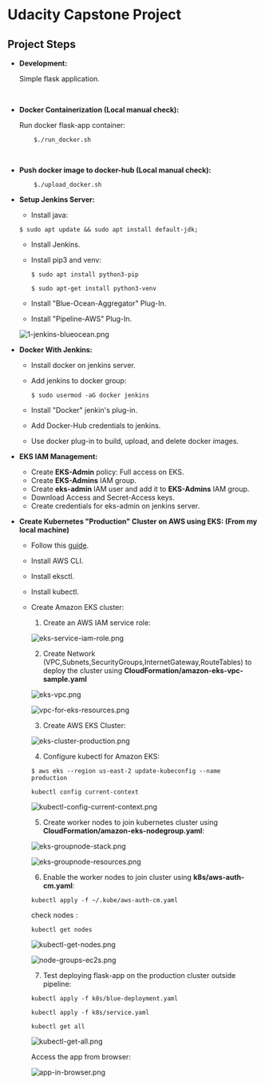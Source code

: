 # Udacity Capstone Project 


## Project Steps

- **Development:**

    Simple flask application.

<br>

- **Docker Containerization (Local manual check):**

    Run docker flask-app container:

    ```
        $./run_docker.sh
    ```

<br>

- **Push docker image to docker-hub (Local manual check):**

    ```
        $./upload_docker.sh
    ```


- **Setup Jenkins Server:** 

    - Install java:
    ```
    $ sudo apt update && sudo apt install default-jdk;
    ```

    - Install Jenkins.

    - Install pip3 and venv:
        ```
        $ sudo apt install python3-pip
        ```
        ```
        $ sudo apt-get install python3-venv
        ```

    - Install "Blue-Ocean-Aggregator" Plug-In.

    - Install "Pipeline-AWS" Plug-In.

    
    ![1-jenkins-blueocean.png](screenshots/1-jenkins-blueocean.png)


- **Docker With Jenkins:**

    - Install docker on jenkins server.

    - Add jenkins to docker group:
        ```
        $ sudo usermod -aG docker jenkins
        ```

    - Install "Docker" jenkin's plug-in.

    - Add Docker-Hub credentials to jenkins.

    - Use docker plug-in to build, upload, and delete docker images.


- **EKS IAM Management:**
    - Create **EKS-Admin** policy: Full access on EKS.
    - Create **EKS-Admins** IAM group.
    - Create **eks-admin** IAM user and add it to **EKS-Admins** IAM group.
    - Download Access and Secret-Access keys.
    - Create credentials for eks-admin on jenkins server.
    
- **Create Kubernetes "Production" Cluster on AWS using EKS: (From my local machine)**

    - Follow this [guide](https://docs.aws.amazon.com/eks/latest/userguide/getting-started-eksctl.html).

    - Install AWS CLI.
    - Install eksctl.
    - Install kubectl.
    - Create Amazon EKS cluster:
        1. Create an AWS IAM service role:

        ![eks-service-iam-role.png](screenshots/eks-service-iam-role.png)

        2. Create Network (VPC,Subnets,SecurityGroups,InternetGateway,RouteTables) to deploy the cluster using **CloudFormation/amazon-eks-vpc-sample.yaml**

        ![eks-vpc.png](screenshots/eks-vpc.png)

        ![vpc-for-eks-resources.png](screenshots/vpc-for-eks-resources.png)

        3. Create AWS EKS Cluster:

        ![eks-cluster-production.png](screenshots/eks-cluster-production.png)

        4. Configure kubectl for Amazon EKS:

        ```
        $ aws eks --region us-east-2 update-kubeconfig --name production
        ```

        ```
        kubectl config current-context
        ```

        ![kubectl-config-current-context.png](screenshots/kubectl-config-current-context.png)

        5. Create worker nodes to join kubernetes cluster using **CloudFormation/amazon-eks-nodegroup.yaml**:

        ![eks-groupnode-stack.png](screenshots/eks-groupnode-stack.png)

        
        ![eks-groupnode-resources.png](screenshots/eks-groupnode-resources.png)

        6. Enable the worker nodes to join cluster using **k8s/aws-auth-cm.yaml**: 

        ```
        kubectl apply -f ~/.kube/aws-auth-cm.yaml
        ```

        check nodes :

        ```
        kubectl get nodes
        ```

        ![kubectl-get-nodes.png](screenshots/kubectl-get-nodes.png)

        ![node-groups-ec2s.png](screenshots/node-groups-ec2s.png)
        

        7. Test deploying flask-app on the production cluster outside pipeline:

        ```
        kubectl apply -f k8s/blue-deployment.yaml 
        ```

        ```
        kubectl apply -f k8s/service.yaml 
        ```

        ```
        kubectl get all
        ```

        ![kubectl-get-all.png](screenshots/kubectl-get-all.png)

        Access the app from browser:

        ![app-in-browser.png](screenshots/app-in-browser.png)
    
